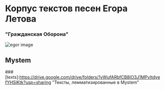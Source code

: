 
# Корпус текстов песен Егора Летова #
### "Гражданская Оборона"









![egor image](https://sun9-33.userapi.com/c543104/v543104740/ff5b/127KAzdw_UI.jpg)

## Mystem
###[texts]:https://drive.google.com/drive/folders/1yWufARbfCB8lO3J1MPvItdyefYHSiKtk?usp=sharing "Тексты, лемматизированные в Mystem"
